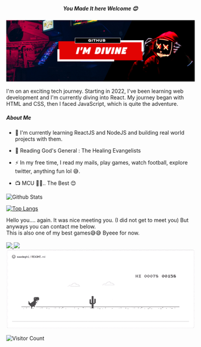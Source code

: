 <h5> <center>You Made It here Welcome 😊<center> </h5>
 
![wow](code.png "Title")

<p font-size='24px'>
I'm on an exciting tech journey. Starting in 2022, I've been learning web development and I'm currently diving into React. My journey began with HTML and CSS, then I faced JavaScript, which is quite the adventure. 
</p>

##### About Me

- :telescope: I'm currently learning ReactJS and NodeJS and building real world projects with them.

- :book: Reading God's General : The Healing Evangelists

- :zap: In my free time, I read my mails, play games, watch football,
  explore twitter, anything fun lol 😅.
- :tv: MCU 🍿🍿.. The Best 😊

![Github Stats](https://github-readme-stats.vercel.app/api?username=divineamunega)

[![Top Langs](https://github-readme-stats.vercel.app/api/top-langs/?username=divineamunega)](https://github.com/divineamunega/github-readme-stats)

<p>
Hello you.... again. It was nice meeting you. (I did not get to meet you) But anyways you can contact me below. 
<br>
This is also one of my best games😅😅 
Byeee for now.
<br>
<br>

<a href='https://x.com/divinamunega'>
<img src="https://img.shields.io/badge/Twitter-1DA1F2?style=for-the-badge&logo=twitter&logoColor=white">
</a>

<a href='https://www.linkedin.com/in/divine-amunega-111ss/'>
<img src="https://img.shields.io/badge/LinkedIn-0077B5?style=for-the-badge&logo=linkedin&logoColor=white">
</a>
<img src ="./jump.gif">
</p>

![Visitor Count](https://profile-counter.glitch.me/divineamunega/count.svg)
